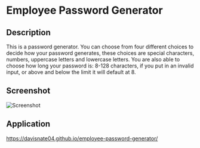 # Employee Password Generator

## Description
This is a password generator. You can choose from four different choices to decide how your password generates, these choices are special characters, numbers, uppercase letters and lowercase letters. You are also able to choose how long your password is: 8-128 characters, if you put in an invalid input, or above and below the limit it will default at 8.

## Screenshot
![Screenshot](https://github.com/davisnate04/employee-password-generator/assets/111401054/555ce4ef-ff10-489c-b394-795499274606)

## Application
https://davisnate04.github.io/employee-password-generator/
